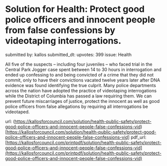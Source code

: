 # Solution for Health: Protect good police officers and innocent people from false confessions by videotaping interrogations. #

submitted by: kallos
submitted_dt: 
upvotes: 399
issue: Health

All five of the suspects – including four juveniles – who faced trial in the Central Park Jogger case spent between 14 to 30 hours in interrogation and ended up confessing to and being convicted of a crime that they did not commit, only to have their convictions vacated twelve years later after DNA evidence was found identifying the true culprit. Many police departments across the nation have adopted the practice of videotaping interrogations while the District of Columbia has passed a law requiring them. We can prevent future miscarriages of justice, protect the innocent as well as good police officers from false allegations by requiring all interrogations be videotaped.

url: (https://kallosforcouncil.com/solution/health-public-safety/protect-good-police-officers-and-innocent-people-false-confessions-vid)[https://kallosforcouncil.com/solution/health-public-safety/protect-good-police-officers-and-innocent-people-false-confessions-vid]
pdf_url: [https://kallosforcouncil.com/printpdf/solution/health-public-safety/protect-good-police-officers-and-innocent-people-false-confessions-vid](https://kallosforcouncil.com/printpdf/solution/health-public-safety/protect-good-police-officers-and-innocent-people-false-confessions-vid)
